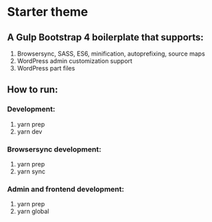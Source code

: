 # Starter theme

## A Gulp Bootstrap 4 boilerplate that supports:

1. Browsersync, SASS, ES6, minification, autoprefixing, source maps
2. WordPress admin customization support
3. WordPress part files

## How to run:

### Development:
1. yarn prep
2. yarn dev

### Browsersync development:
1. yarn prep
2. yarn sync

### Admin and frontend development:
1. yarn prep
2. yarn global

